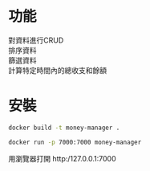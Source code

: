 功能
===
對資料進行CRUD  
排序資料  
篩選資料  
計算特定時間內的總收支和餘額  

安裝
===
```sh
docker build -t money-manager .
```
```sh
docker run -p 7000:7000 money-manager
``` 
用瀏覽器打開 http:/127.0.0.1:7000
